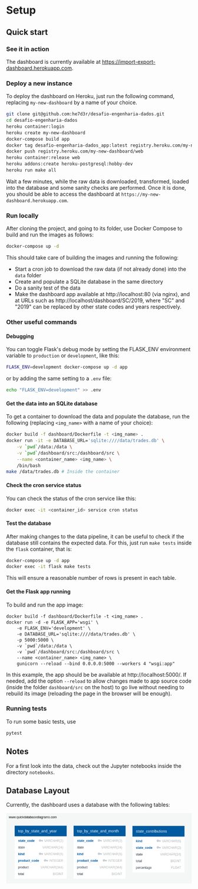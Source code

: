 
# Setup

## Quick start

### See it in action

The dashboard is currently available at <https://import-export-dashboard.herokuapp.com>.

### Deploy a new instance

To deploy the dashboard on Heroku, just run the following command, replacing
`my-new-dashboard` by a name of your choice.

```bash
git clone git@github.com:he7d3r/desafio-engenharia-dados.git
cd desafio-engenharia-dados
heroku container:login
heroku create my-new-dashboard
docker-compose build app
docker tag desafio-engenharia-dados_app:latest registry.heroku.com/my-new-dashboard/web
docker push registry.heroku.com/my-new-dashboard/web
heroku container:release web
heroku addons:create heroku-postgresql:hobby-dev
heroku run make all
```

Wait a few minutes, while the raw data is downloaded, transformed, loaded into
the database and some sanity checks are performed. Once it is done, you should
be able to access the dashboard at `https://my-new-dashboard.herokuapp.com`.

### Run locally

After cloning the project, and going to its folder, use Docker Compose to build and run the images as follows:

```bash
docker-compose up -d
```

This should take care of building the images and running the following:

- Start a cron job to download the raw data (if not already done) into the `data` folder
- Create and populate a SQLite database in the same directory
- Do a sanity test of the data
- Make the dashboard app available at http://localhost:80 (via nginx), and at URLs such as http://localhost/dashboard/SC/2019, where "SC" and "2019" can be replaced by other state codes and years respectively.

### Other useful commands

#### Debugging

You can toggle Flask's debug mode by setting the FLASK_ENV environment variable
to `production` or `development`, like this:

```bash
FLASK_ENV=development docker-compose up -d app
```

or by adding the same setting to a `.env` file:

```bash
echo "FLASK_ENV=development" >> .env
```

#### Get the data into an SQLite database

To get a container to download the data and populate the database, run the following (replacing `<img_name>` with a name of your choice):

```bash
docker build -f dashboard/Dockerfile -t <img_name> .
docker run -it -e DATABASE_URL='sqlite:////data/trades.db' \
    -v `pwd`/data:/data \
    -v `pwd`/dashboard/src:/dashboard/src \
    --name <container_name> <img_name> \
    /bin/bash
make /data/trades.db # Inside the container
```

#### Check the cron service status

You can check the status of the cron service like this:

```bash
docker exec -it <container_id> service cron status
```

#### Test the database

After making changes to the data pipeline, it can be useful to check if the database still contains the expected data. For this, just run `make tests` inside the `flask` container, that is:

```bash
docker-compose up -d app
docker exec -it flask make tests
```

This will ensure a reasonable number of rows is present in each table.

#### Get the Flask app running

To build and run the app image:

```shell
docker build -f dashboard/Dockerfile -t <img_name> .
docker run -d -e FLASK_APP='wsgi' \
    -e FLASK_ENV='development' \
    -e DATABASE_URL='sqlite:////data/trades.db' \
    -p 5000:5000 \
    -v `pwd`/data:/data \
    -v `pwd`/dashboard/src:/dashboard/src \
    --name <container_name> <img_name> \
    gunicorn --reload --bind 0.0.0.0:5000 --workers 4 "wsgi:app"
```

In this example, the app should be be available at http://localhost:5000/. If needed, add the option `--reload` to allow changes made to app source code (inside the folder `dashboard/src` on the host) to go live without needing to rebuild its image (reloading the page in the browser will be enough).

### Running tests

To run some basic tests, use

```bash
pytest
```

## Notes

For a first look into the data, check out the Jupyter notebooks inside the directory `notebooks`.

## Database Layout

Currently, the dashboard uses a database with the following tables:

![Database Diagram](diagram.png)
